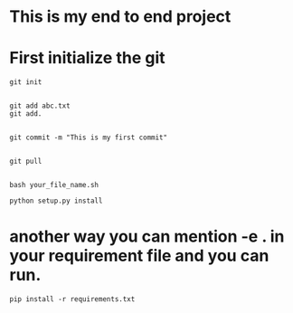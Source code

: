 # This is my end to end project 

# First initialize the git

```
git init
```

```

git add abc.txt
git add.

```

```

git commit -m "This is my first commit"

```

```

git pull

```

```

bash your_file_name.sh

```

```
python setup.py install
```

# another way you can mention -e . in your requirement file and you can run.

```
pip install -r requirements.txt
```